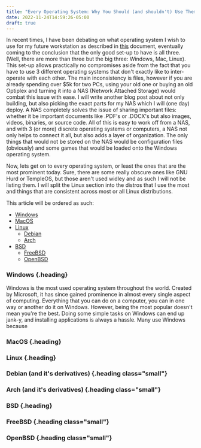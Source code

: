 ```yaml
---
title: "Every Operating System: Why You Should (and shouldn't) Use Them"
date: 2022-11-24T14:59:26-05:00
draft: true
---
```


In recent times, I have been debating on what operating system I wish
to use for my future workstation as described in [this](https://themyth.dev/future_workstation)
document, eventually coming to the conclusion that the only good set-up to
have is all three. (Well, there are more than three but the big three:
Windows, Mac, Linux). This set-up allows practically no compromises aside from
the fact that you have to use 3 different operating systems that don't exactly
like to inter-operate with each other. The main inconsistency is files,
however if you are already spending over $5k for two PCs, using your old one or
buying an old Optiplex and turning it into a NAS (Network Attached Storage)
would combat this issue with ease. I will write another blog post about not
only building, but also picking the exact parts for my NAS which I will (one
day) deploy. A NAS completely solves the issue of sharing important files:
whether it be important documents like .PDF's or .DOCX's but also images,
videos, binaries, or source code. All of this is easy to work off from a NAS,
and with 3 (or more) discrete operating systems or computers, a NAS not only
helps to connect it all, but also adds a layer of organization. The only
things that would not be stored on the NAS would be configuration files (obviously)
and some games that would be loaded onto the Windows operating system.

Now, lets get on to every operating system, or least the ones that are the most
prominent today. Sure, there are some really obscure ones like GNU Hurd or
TempleOS, but those aren't used widley and as such I will not be listing them.
I will split the Linux section into the distros that I use the most and things
that are consistent across most or all Linux distributions.
 
This article will be ordered as such:
- [Windows](#windows)
- [MacOS](#macos)
- [Linux](#linux)
  - [Debian](#debian)
  - [Arch](#arch)
- [BSD](#bsd)
  - [FreeBSD](#freebsd)
  - [OpenBSD](#openbsd)

### Windows {.heading}

Windows is the most used operating system throughout the world. Created by
Microsoft, it has since gained prominence in almost every single aspect of
computing. Everything that you can do on a computer, you can in one way or
another do it on Windows. However, being the most popular doesn't mean
you're the best. Doing some simple tasks on Windows can end up jank-y, and
installing applications is always a hassle.  Many use Windows because

### MacOS {.heading}

### Linux {.heading}

### Debian (and it's derivatives) {.heading class="small"}

### Arch (and it's derivatives) {.heading class="small"}

### BSD {.heading}

### FreeBSD {.heading class="small"}

### OpenBSD {.heading class="small"}
